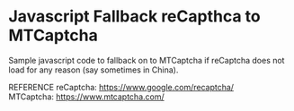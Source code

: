 # Javascript Fallback reCapthca to MTCaptcha
Sample javascript code to fallback on to MTCaptcha if reCaptcha does not load for any reason (say sometimes in China).


REFERENCE
reCaptcha: https://www.google.com/recaptcha/ <br>
MTCaptcha: https://www.mtcaptcha.com/


